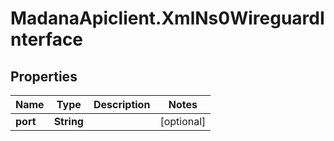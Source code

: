 # MadanaApiclient.XmlNs0WireguardInterface

## Properties

Name | Type | Description | Notes
------------ | ------------- | ------------- | -------------
**port** | **String** |  | [optional] 


